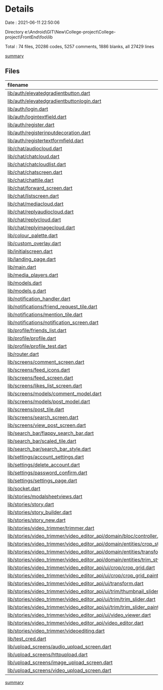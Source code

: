 # Details

Date : 2021-06-11 22:50:06

Directory e:\Android\GIT\New\College-project\College-project\FrontEnd\foo\lib

Total : 74 files,  20286 codes, 5257 comments, 1886 blanks, all 27429 lines

[summary](results.md)

## Files
| filename | language | code | comment | blank | total |
| :--- | :--- | ---: | ---: | ---: | ---: |
| [lib/auth/elevatedgradientbutton.dart](/lib/auth/elevatedgradientbutton.dart) | Dart | 38 | 0 | 4 | 42 |
| [lib/auth/elevatedgradientbuttonlogin.dart](/lib/auth/elevatedgradientbuttonlogin.dart) | Dart | 37 | 0 | 4 | 41 |
| [lib/auth/login.dart](/lib/auth/login.dart) | Dart | 190 | 0 | 16 | 206 |
| [lib/auth/logintextfield.dart](/lib/auth/logintextfield.dart) | Dart | 76 | 1 | 4 | 81 |
| [lib/auth/register.dart](/lib/auth/register.dart) | Dart | 726 | 81 | 45 | 852 |
| [lib/auth/registerinputdecoration.dart](/lib/auth/registerinputdecoration.dart) | Dart | 47 | 0 | 2 | 49 |
| [lib/auth/registertextformfield.dart](/lib/auth/registertextformfield.dart) | Dart | 70 | 2 | 6 | 78 |
| [lib/chat/audiocloud.dart](/lib/chat/audiocloud.dart) | Dart | 581 | 11 | 41 | 633 |
| [lib/chat/chatcloud.dart](/lib/chat/chatcloud.dart) | Dart | 191 | 7 | 9 | 207 |
| [lib/chat/chatcloudlist.dart](/lib/chat/chatcloudlist.dart) | Dart | 233 | 21 | 18 | 272 |
| [lib/chat/chatscreen.dart](/lib/chat/chatscreen.dart) | Dart | 1,439 | 107 | 93 | 1,639 |
| [lib/chat/chattile.dart](/lib/chat/chattile.dart) | Dart | 228 | 26 | 8 | 262 |
| [lib/chat/forward_screen.dart](/lib/chat/forward_screen.dart) | Dart | 137 | 4 | 12 | 153 |
| [lib/chat/listscreen.dart](/lib/chat/listscreen.dart) | Dart | 460 | 22 | 29 | 511 |
| [lib/chat/mediacloud.dart](/lib/chat/mediacloud.dart) | Dart | 498 | 44 | 33 | 575 |
| [lib/chat/replyaudiocloud.dart](/lib/chat/replyaudiocloud.dart) | Dart | 628 | 56 | 43 | 727 |
| [lib/chat/replycloud.dart](/lib/chat/replycloud.dart) | Dart | 284 | 9 | 11 | 304 |
| [lib/chat/replyimagecloud.dart](/lib/chat/replyimagecloud.dart) | Dart | 580 | 46 | 34 | 660 |
| [lib/colour_palette.dart](/lib/colour_palette.dart) | Dart | 10 | 0 | 10 | 20 |
| [lib/custom_overlay.dart](/lib/custom_overlay.dart) | Dart | 59 | 0 | 9 | 68 |
| [lib/initialscreen.dart](/lib/initialscreen.dart) | Dart | 43 | 16 | 11 | 70 |
| [lib/landing_page.dart](/lib/landing_page.dart) | Dart | 428 | 97 | 46 | 571 |
| [lib/main.dart](/lib/main.dart) | Dart | 209 | 226 | 35 | 470 |
| [lib/media_players.dart](/lib/media_players.dart) | Dart | 159 | 17 | 22 | 198 |
| [lib/models.dart](/lib/models.dart) | Dart | 502 | 15 | 112 | 629 |
| [lib/models.g.dart](/lib/models.g.dart) | Dart | 506 | 4 | 58 | 568 |
| [lib/notification_handler.dart](/lib/notification_handler.dart) | Dart | 94 | 0 | 14 | 108 |
| [lib/notifications/friend_request_tile.dart](/lib/notifications/friend_request_tile.dart) | Dart | 333 | 28 | 22 | 383 |
| [lib/notifications/mention_tile.dart](/lib/notifications/mention_tile.dart) | Dart | 89 | 2 | 2 | 93 |
| [lib/notifications/notification_screen.dart](/lib/notifications/notification_screen.dart) | Dart | 246 | 41 | 10 | 297 |
| [lib/profile/friends_list.dart](/lib/profile/friends_list.dart) | Dart | 100 | 0 | 15 | 115 |
| [lib/profile/profile.dart](/lib/profile/profile.dart) | Dart | 578 | 16 | 21 | 615 |
| [lib/profile/profile_test.dart](/lib/profile/profile_test.dart) | Dart | 1,023 | 22 | 65 | 1,110 |
| [lib/router.dart](/lib/router.dart) | Dart | 20 | 0 | 2 | 22 |
| [lib/screens/comment_screen.dart](/lib/screens/comment_screen.dart) | Dart | 1,131 | 81 | 61 | 1,273 |
| [lib/screens/feed_icons.dart](/lib/screens/feed_icons.dart) | Dart | 7 | 15 | 4 | 26 |
| [lib/screens/feed_screen.dart](/lib/screens/feed_screen.dart) | Dart | 758 | 223 | 44 | 1,025 |
| [lib/screens/likes_list_screen.dart](/lib/screens/likes_list_screen.dart) | Dart | 100 | 0 | 14 | 114 |
| [lib/screens/models/comment_model.dart](/lib/screens/models/comment_model.dart) | Dart | 37 | 0 | 2 | 39 |
| [lib/screens/models/post_model.dart](/lib/screens/models/post_model.dart) | Dart | 8 | 0 | 1 | 9 |
| [lib/screens/post_tile.dart](/lib/screens/post_tile.dart) | Dart | 546 | 90 | 31 | 667 |
| [lib/screens/search_screen.dart](/lib/screens/search_screen.dart) | Dart | 208 | 2 | 12 | 222 |
| [lib/screens/view_post_screen.dart](/lib/screens/view_post_screen.dart) | Dart | 0 | 602 | 27 | 629 |
| [lib/search_bar/flappy_search_bar.dart](/lib/search_bar/flappy_search_bar.dart) | Dart | 359 | 31 | 66 | 456 |
| [lib/search_bar/scaled_tile.dart](/lib/search_bar/scaled_tile.dart) | Dart | 14 | 14 | 4 | 32 |
| [lib/search_bar/search_bar_style.dart](/lib/search_bar/search_bar_style.dart) | Dart | 10 | 0 | 3 | 13 |
| [lib/settings/account_settings.dart](/lib/settings/account_settings.dart) | Dart | 391 | 3 | 25 | 419 |
| [lib/settings/delete_account.dart](/lib/settings/delete_account.dart) | Dart | 250 | 12 | 15 | 277 |
| [lib/settings/password_confirm.dart](/lib/settings/password_confirm.dart) | Dart | 408 | 11 | 13 | 432 |
| [lib/settings/settings_page.dart](/lib/settings/settings_page.dart) | Dart | 316 | 0 | 10 | 326 |
| [lib/socket.dart](/lib/socket.dart) | Dart | 639 | 19 | 65 | 723 |
| [lib/stories/modalsheetviews.dart](/lib/stories/modalsheetviews.dart) | Dart | 249 | 7 | 24 | 280 |
| [lib/stories/story.dart](/lib/stories/story.dart) | Dart | 0 | 967 | 82 | 1,049 |
| [lib/stories/story_builder.dart](/lib/stories/story_builder.dart) | Dart | 84 | 37 | 15 | 136 |
| [lib/stories/story_new.dart](/lib/stories/story_new.dart) | Dart | 787 | 39 | 61 | 887 |
| [lib/stories/video_trimmer/trimmer.dart](/lib/stories/video_trimmer/trimmer.dart) | Dart | 1,262 | 192 | 119 | 1,573 |
| [lib/stories/video_trimmer/video_editor_api/domain/bloc/controller.dart](/lib/stories/video_trimmer/video_editor_api/domain/bloc/controller.dart) | Dart | 0 | 346 | 53 | 399 |
| [lib/stories/video_trimmer/video_editor_api/domain/entities/crop_style.dart](/lib/stories/video_trimmer/video_editor_api/domain/entities/crop_style.dart) | Dart | 22 | 4 | 8 | 34 |
| [lib/stories/video_trimmer/video_editor_api/domain/entities/transform_data.dart](/lib/stories/video_trimmer/video_editor_api/domain/entities/transform_data.dart) | Dart | 0 | 38 | 7 | 45 |
| [lib/stories/video_trimmer/video_editor_api/domain/entities/trim_style.dart](/lib/stories/video_trimmer/video_editor_api/domain/entities/trim_style.dart) | Dart | 17 | 3 | 6 | 26 |
| [lib/stories/video_trimmer/video_editor_api/ui/crop/crop_grid.dart](/lib/stories/video_trimmer/video_editor_api/ui/crop/crop_grid.dart) | Dart | 0 | 324 | 30 | 354 |
| [lib/stories/video_trimmer/video_editor_api/ui/crop/crop_grid_painter.dart](/lib/stories/video_trimmer/video_editor_api/ui/crop/crop_grid_painter.dart) | Dart | 159 | 18 | 19 | 196 |
| [lib/stories/video_trimmer/video_editor_api/ui/transform.dart](/lib/stories/video_trimmer/video_editor_api/ui/transform.dart) | Dart | 0 | 26 | 4 | 30 |
| [lib/stories/video_trimmer/video_editor_api/ui/trim/thumbnail_slider.dart](/lib/stories/video_trimmer/video_editor_api/ui/trim/thumbnail_slider.dart) | Dart | 0 | 145 | 18 | 163 |
| [lib/stories/video_trimmer/video_editor_api/ui/trim/trim_slider.dart](/lib/stories/video_trimmer/video_editor_api/ui/trim/trim_slider.dart) | Dart | 0 | 197 | 27 | 224 |
| [lib/stories/video_trimmer/video_editor_api/ui/trim/trim_slider_painter.dart](/lib/stories/video_trimmer/video_editor_api/ui/trim/trim_slider_painter.dart) | Dart | 82 | 8 | 15 | 105 |
| [lib/stories/video_trimmer/video_editor_api/ui/video_viewer.dart](/lib/stories/video_trimmer/video_editor_api/ui/video_viewer.dart) | Dart | 0 | 46 | 7 | 53 |
| [lib/stories/video_trimmer/video_editor_api/video_editor.dart](/lib/stories/video_trimmer/video_editor_api/video_editor.dart) | Dart | 6 | 0 | 2 | 8 |
| [lib/stories/video_trimmer/videoediting.dart](/lib/stories/video_trimmer/videoediting.dart) | Dart | 0 | 463 | 30 | 493 |
| [lib/test_cred.dart](/lib/test_cred.dart) | Dart | 1 | 2 | 1 | 4 |
| [lib/upload_screens/audio_upload_screen.dart](/lib/upload_screens/audio_upload_screen.dart) | Dart | 666 | 56 | 43 | 765 |
| [lib/upload_screens/httpupload.dart](/lib/upload_screens/httpupload.dart) | Dart | 40 | 0 | 7 | 47 |
| [lib/upload_screens/image_upload_screen.dart](/lib/upload_screens/image_upload_screen.dart) | Dart | 308 | 254 | 13 | 575 |
| [lib/upload_screens/video_upload_screen.dart](/lib/upload_screens/video_upload_screen.dart) | Dart | 579 | 61 | 32 | 672 |

[summary](results.md)